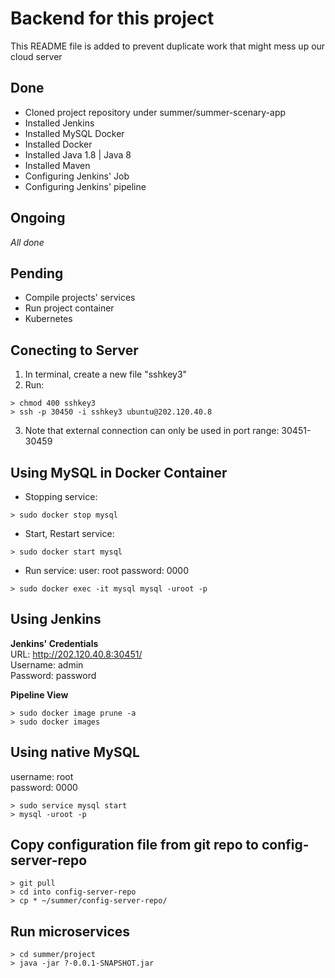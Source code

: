 # Backend for this project  

This README file is added to prevent duplicate work that might mess up our cloud server

## Done

- Cloned project repository under summer/summer-scenary-app
- Installed Jenkins
- Installed MySQL Docker
- Installed Docker
- Installed Java 1.8 | Java 8
- Installed Maven
- Configuring Jenkins' Job
- Configuring Jenkins' pipeline

## Ongoing

*All done*

## Pending

- Compile projects' services
- Run project container
- Kubernetes

## Conecting to Server

1. In terminal, create a new file "sshkey3"
2. Run:
```
> chmod 400 sshkey3
> ssh -p 30450 -i sshkey3 ubuntu@202.120.40.8
```
3. Note that external connection can only be used in port range: 30451-30459

## Using MySQL in Docker Container

- Stopping service:
```
> sudo docker stop mysql
```
- Start, Restart service:
```
> sudo docker start mysql
```
- Run service:
user: root
password: 0000
```
> sudo docker exec -it mysql mysql -uroot -p
```

## Using Jenkins

**Jenkins' Credentials**  
URL: http://202.120.40.8:30451/  
Username: admin  
Password: password  

**Pipeline View**
```
> sudo docker image prune -a
> sudo docker images
```

## Using native MySQL  
username: root  
password: 0000  

```
> sudo service mysql start
> mysql -uroot -p
```

## Copy configuration file from git repo to config-server-repo
```
> git pull
> cd into config-server-repo
> cp * ~/summer/config-server-repo/ 
```

## Run microservices

```
> cd summer/project
> java -jar ?-0.0.1-SNAPSHOT.jar
```
